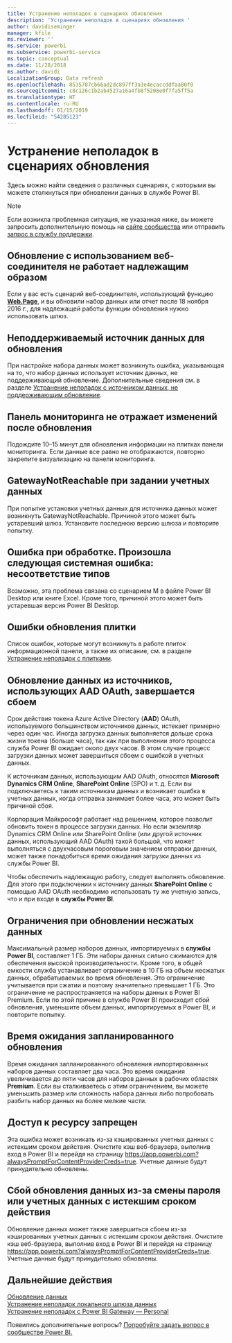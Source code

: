 ```yaml
---
title: Устранение неполадок в сценариях обновления
description: 'Устранение неполадок в сценариях обновления '
author: davidiseminger
manager: kfile
ms.reviewer: ''
ms.service: powerbi
ms.subservice: powerbi-service
ms.topic: conceptual
ms.date: 11/28/2018
ms.author: davidi
LocalizationGroup: Data refresh
ms.openlocfilehash: 8535787cb66ad2dc897ff3a3e4ecaccddfaa80f0
ms.sourcegitcommit: c8c126c1b2ab4527a16a4fb8f5208e0f7fa5ff5a
ms.translationtype: HT
ms.contentlocale: ru-RU
ms.lasthandoff: 01/15/2019
ms.locfileid: "54285123"
---
```

# <a name="troubleshooting-refresh-scenarios"></a>Устранение неполадок в сценариях обновления 
Здесь можно найти сведения о различных сценариях, с которыми вы можете столкнуться при обновлении данных в службе Power BI.

> [!NOTE]
> Если возникла проблемная ситуация, не указанная ниже, вы можете запросить дополнительную помощь на [сайте сообщества](http://community.powerbi.com/) или отправить [запрос в службу поддержки](https://powerbi.microsoft.com/support/).
> 
> 

## <a name="refresh-using-web-connector-doesnt-work-properly"></a>Обновление с использованием веб-соединителя не работает надлежащим образом
Если у вас есть сценарий веб-соединителя, использующий функцию [**Web.Page**](https://msdn.microsoft.com/library/mt260924.aspx), и вы обновили набор данных или отчет после 18 ноября 2016 г., для надлежащей работы функции обновления нужно использовать шлюз.

## <a name="unsupported-data-source-for-refresh"></a>Неподдерживаемый источник данных для обновления
При настройке набора данных может возникнуть ошибка, указывающая на то, что набор данных использует источник данных, не поддерживающий обновление. Дополнительные сведения см. в разделе [Устранение неполадок с источником данных, не поддерживающим обновление](service-admin-troubleshoot-unsupported-data-source-for-refresh.md).

## <a name="dashboard-doesnt-reflect-changes-after-refresh"></a>Панель мониторинга не отражает изменений после обновления
Подождите 10–15 минут для обновления информации на плитках панели мониторинга.  Если данные все равно не отображаются, повторно закрепите визуализацию на панели мониторинга.

## <a name="gatewaynotreachable-when-setting-credentials"></a>GatewayNotReachable при задании учетных данных
При попытке установки учетных данных для источника данных может возникнуть GatewayNotReachable. Причиной этого может быть устаревший шлюз.  Установите последнюю версию шлюза и повторите попытку.

## <a name="processing-error-the-following-system-error-occurred-type-mismatch"></a>Ошибка при обработке. Произошла следующая системная ошибка: несоответствие типов
Возможно, эта проблема связана со сценарием M в файле Power BI Desktop или книге Excel.  Кроме того, причиной этого может быть устаревшая версия Power BI Desktop.

## <a name="tile-refresh-errors"></a>Ошибки обновления плитки
Список ошибок, которые могут возникнуть в работе плиток информационной панели, а также их описание, см. в разделе [Устранение неполадок с плитками](refresh-troubleshooting-tile-errors.md).

## <a name="refresh-fails-when-updating-data-from-sources-that-use-aad-oauth"></a>Обновление данных из источников, использующих AAD OAuth, завершается сбоем
Срок действия токена Azure Active Directory (**AAD**) OAuth, используемого большинством источников данных, истекает примерно через один час. Иногда загрузка данных выполняется дольше срока жизни токена (больше часа), так как при выполнении этого процесса служба Power BI ожидает около двух часов. В этом случае процесс загрузки данных может завершиться сбоем c ошибкой в учетных данных.

К источникам данных, использующим AAD OAuth, относятся **Microsoft Dynamics CRM Online**, **SharePoint Online** (SPO) и т. д. Если вы подключаетесь к таким источникам данных и возникает ошибка в учетных данных, когда отправка занимает более часа, это может быть причиной сбоя.

Корпорация Майкрософт работает над решением, которое позволит обновить токен в процессе загрузки данных. Но если экземпляр Dynamics CRM Online или SharePoint Online (или другой источник данных, использующий AAD OAuth) такой большой, что может выполняться с двухчасовым пороговым значением отправки данных, может также понадобиться время ожидания загрузки данных из службы Power BI.

Чтобы обеспечить надлежащую работу, следует выполнять обновление. Для этого при подключении к источнику данных **SharePoint Online** с помощью AAD OAuth необходимо использовать ту же учетную запись, что и при входе в **службы Power BI**.

## <a name="uncompressed-data-limits-for-refresh"></a>Ограничения при обновлении несжатых данных
Максимальный размер наборов данных, импортируемых в **службы Power BI**, составляет 1 ГБ. Эти наборы данных сильно сжимаются для обеспечения высокой производительности. Кроме того, в общей емкости служба устанавливает ограничение в 10 ГБ на объем несжатых данных, обрабатываемых во время обновления. Это ограничение учитывается при сжатии и поэтому значительно превышает 1 ГБ. Это ограничение не распространяется на наборы данных в Power BI Premium. Если по этой причине в службе Power BI происходит сбой обновления, уменьшите объем данных, импортируемых в Power BI, и повторите попытку.

## <a name="scheduled-refresh-timeout"></a>Время ожидания запланированного обновления
Время ожидания запланированного обновления импортированных наборов данных составляет два часа. Это время ожидания увеличивается до пяти часов для наборов данных в рабочих областях **Premium**. Если вы сталкиваетесь с этим ограничением, вы можете уменьшить размер или сложность набора данных либо попробовать разбить набор данных на более мелкие части.

## <a name="access-to-the-resource-is-forbidden"></a>Доступ к ресурсу запрещен  
Эта ошибка может возникать из-за кэшированных учетных данных с истекшим сроком действия. Очистите кэш веб-браузера, выполнив вход в Power BI и перейдя на страницу https://app.powerbi.com?alwaysPromptForContentProviderCreds=true. Учетные данные будут принудительно обновлены. 
    
    
## <a name="data-refresh-failure-because-of-password-change-or-expired-credentials"></a>Сбой обновления данных из-за смены пароля или учетных данных с истекшим сроком действия 
Обновление данных может также завершиться сбоем из-за кэшированных учетных данных с истекшим сроком действия. Очистите кэш веб-браузера, выполнив вход в Power BI и перейдя на страницу https://app.powerbi.com?alwaysPromptForContentProviderCreds=true. Учетные данные будут принудительно обновлены.


## <a name="next-steps"></a>Дальнейшие действия
[Обновление данных](refresh-data.md)  
[Устранение неполадок локального шлюза данных](service-gateway-onprem-tshoot.md)  
[Устранение неполадок с Power BI Gateway — Personal](service-admin-troubleshooting-power-bi-personal-gateway.md)  

Появились дополнительные вопросы? [Попробуйте задать вопрос в сообществе Power BI.](http://community.powerbi.com/)

